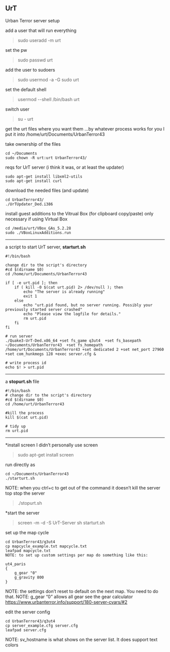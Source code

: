 ## UrT
Urban Terror server setup

add a user that will run everything
> sudo useradd -m urt

set the pw
> sudo passwd urt

add the user to sudoers
> sudo usermod -a -G sudo urt

set the default shell
> usermod --shell /bin/bash urt

switch user
> su - urt

get the urt files where you want them
...by whatever process works for you
I put it into /home/urt/Documents/UrbanTerror43

take ownership of the files
```
cd ~/Documents
sudo chown -R urt:urt UrbanTerror43/
```

reqs for UrT server (i think it was, or at least the updater)
```
sudo apt-get install libxml2-utils
sudo apt-get install curl
```

download the needed files (and update)
```
cd UrbanTerror43/
./UrTUpdater_Ded.i386
```

install guest additions to the Vitrual Box (for clipboard copy/paste)
only necessary if using Virtual Box
```
cd /media/urt/VBox_GAs_5.2.28
sudo ./VBoxLinuxAdditions.run
```

---------

a script to start UrT server, 
**starturt.sh**
```
#!/bin/bash

change dir to the script's directory
#cd $(dirname $0)
cd /home/urt/Documents/UrbanTerror43

if [ -e urt.pid ]; then
    if ( kill -0 $(cat urt.pid) 2> /dev/null ); then
        echo "The server is already running"
        exit 1
    else
        echo "urt.pid found, but no server running. Possibly your previously started server crashed"
        echo "Please view the logfile for details."
        rm urt.pid
    fi
fi

# run server
./Quake3-UrT-Ded.x86_64 +set fs_game q3ut4  +set fs_basepath ~/Documents/UrbanTerror43  +set fs_homepath /home/urt/Documents/UrbanTerror43 +set dedicated 2 +set net_port 27960 +set com_hunkmegs 128 +exec server.cfg &

# write process id
echo $! > urt.pid
```

-------

a **stopurt.sh** file
```
#!/bin/bash
# change dir to the script's directory
#cd $(dirname $0)
cd /home/urt/UrbanTerror43

#kill the process
kill $(cat urt.pid)

# tidy up
rm urt.pid
```

---------

*install screen
I didn’t personally use screen
> sudo apt-get install screen

run directly as 
```
cd ~/Documents/UrbanTerror43
./starturt.sh
```
NOTE: when you ctrl+c to get out of the command it doesn’t kill the server
top stop the server
> ./stopurt.sh

*start the server
> screen -m -d -S UrT-Server sh starturt.sh

set up the map cycle
```
cd UrbanTerror43/q3ut4
cp mapcycle_example.txt mapcycle.txt
leafpad mapcycle.txt
NOTE: to set up custom settings per map do something like this:
```

```
ut4_paris
{
    g_gear "0"
    g_gravity 800
}
```

NOTE: the settings don’t reset to default on the next map. You need to do that.
NOTE: g_gear “0” allows all gear
see the gear calculator https://www.urbanterror.info/support/180-server-cvars/#2

edit the server config
```
cd UrbanTerror43/q3ut4
cp server_example.cfg server.cfg
leafpad server.cfg
```
NOTE: sv_hostname is what shows on the server list. It does support text colors

